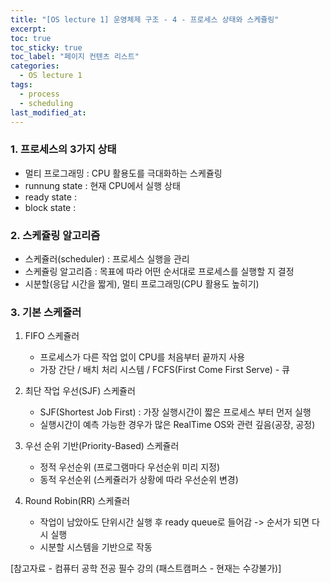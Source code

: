 ```yaml
---
title: "[OS lecture 1] 운영체제 구조 - 4 - 프로세스 상태와 스케쥴링"
excerpt:
toc: true
toc_sticky: true
toc_label: "페이지 컨텐츠 리스트"
categories:
  - OS lecture 1
tags:
  - process
  - scheduling
last_modified_at:
---
```


### **1. 프로세스의 3가지 상태**

- 멀티 프로그래밍 : CPU 활용도를 극대화하는 스케쥴링
- runnung state : 현재 CPU에서 실행 상태
- ready state : 
- block state : 



### **2. 스케쥴링 알고리즘**

- 스케쥴러(scheduler) : 프로세스 실행을 관리
- 스케쥴링 알고리즘 : 목표에 따라 어떤 순서대로 프로세스를 실행할 지 결정
- 시분할(응답 시간을 짧게), 멀티 프로그래밍(CPU 활용도 높히기)

### **3. 기본 스케쥴러**

1. FIFO 스케쥴러

   - 프로세스가 다른 작업 없이 CPU를 처음부터 끝까지 사용
   - 가장 간단 / 배치 처리 시스템 / FCFS(First Come First Serve) - 큐

2. 최단 작업 우선(SJF) 스케쥴러

   - SJF(Shortest Job First) : 가장 실행시간이 짧은 프로세스 부터 먼저 실행
   - 실행시간이 예측 가능한 경우가 많은 RealTime OS와 관련 깊음(공장, 공정)

3. 우선 순위 기반(Priority-Based) 스케쥴러

   - 정적 우선순위 (프로그램마다 우선순위 미리 지정)
   - 동적 우선순위 (스케쥴러가 상황에 따라 우선순위 변경)

4. Round Robin(RR) 스케쥴러

   - 작업이 남았아도 단위시간 실행 후 ready queue로 들어감 -> 순서가 되면 다시 실행
   - 시분할 시스템을 기반으로 작동

[참고자료 - 컴퓨터 공학 전공 필수 강의 (패스트캠퍼스 - 현재는 수강불가)]
